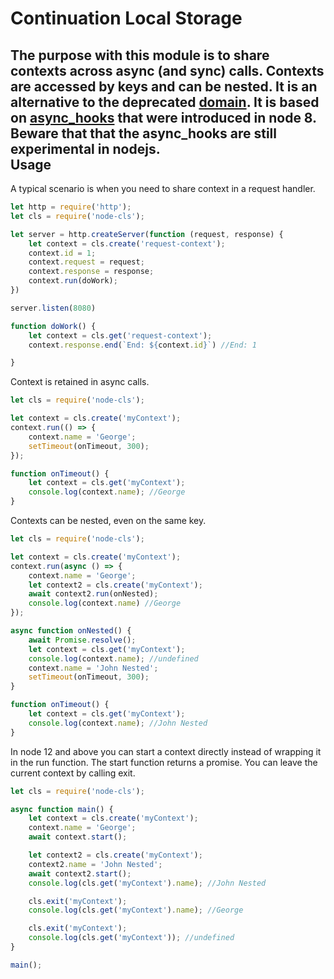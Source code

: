 # Continuation Local Storage

The purpose with this module is to share contexts across async (and sync) calls. Contexts are accessed by keys and can be nested. It is an alternative to the deprecated [domain](https://nodejs.org/docs/latest-v8.x/api/domain.html). It is based on [async_hooks](https://nodejs.org/docs/latest-v8.x/api/async_hooks.html) that were introduced in node 8. Beware that that the async_hooks are still experimental in nodejs.  
__Usage__
---------------  
A typical scenario is when you need to share context in a request handler.  
```js
let http = require('http');
let cls = require('node-cls');

let server = http.createServer(function (request, response) {
    let context = cls.create('request-context');
    context.id = 1;
    context.request = request;
    context.response = response;   
    context.run(doWork);
})

server.listen(8080)

function doWork() {
    let context = cls.get('request-context');
    context.response.end(`End: ${context.id}`) //End: 1

}
```
Context is retained in async calls.  
```js
let cls = require('node-cls');

let context = cls.create('myContext');
context.run(() => {
    context.name = 'George';
    setTimeout(onTimeout, 300);
});

function onTimeout() {
    let context = cls.get('myContext');
    console.log(context.name); //George
}
```
Contexts can be nested, even on the same key.  
```js
let cls = require('node-cls');

let context = cls.create('myContext');
context.run(async () => {
    context.name = 'George';
    let context2 = cls.create('myContext');
    await context2.run(onNested);
    console.log(context.name) //George
});

async function onNested() {
    await Promise.resolve();
    let context = cls.get('myContext');
    console.log(context.name); //undefined
    context.name = 'John Nested';
    setTimeout(onTimeout, 300);
}

function onTimeout() {
    let context = cls.get('myContext');
    console.log(context.name); //John Nested
}
```
In node 12 and above you can start a context directly instead of wrapping it in the run function. The start function returns a promise. You can leave the current context by calling exit.  
```js
let cls = require('node-cls');

async function main() {
    let context = cls.create('myContext');
    context.name = 'George';
    await context.start();

    let context2 = cls.create('myContext');
    context2.name = 'John Nested';
    await context2.start();
    console.log(cls.get('myContext').name); //John Nested

    cls.exit('myContext');
    console.log(cls.get('myContext').name); //George

    cls.exit('myContext');
    console.log(cls.get('myContext')); //undefined
}

main();
```